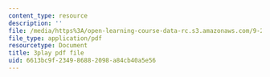 ```yaml
---
content_type: resource
description: ''
file: /media/https%3A/open-learning-course-data-rc.s3.amazonaws.com/9-20-animal-behavior-fall-2013/6613bc9f234986882098a84cb40a5e56_472227.pdf
file_type: application/pdf
resourcetype: Document
title: 3play pdf file
uid: 6613bc9f-2349-8688-2098-a84cb40a5e56
---
```

